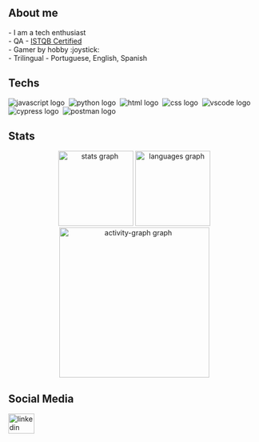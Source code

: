 <h2 align="left">About me</h2>
<p align="left">- I am a tech enthusiast
  <br>- QA - <a href="https://www.credly.com/badges/f2729948-b129-4e5e-abbe-f7f3d8e5933a/public_url">ISTQB Certified</a>
  <br>- Gamer by hobby :joystick: 
  <br>- Trilingual - Portuguese, English, Spanish 
</p>

<h2 align="left">Techs</h2>
<div align="left">
  <img src="https://skillicons.dev/icons?i=js" alt="javascript logo"  />
  <img/>
  <img src="https://skillicons.dev/icons?i=py" alt="python logo"  />
  <img/>
  <img src="https://skillicons.dev/icons?i=html" alt="html logo"  />
  <img/>
  <img src="https://skillicons.dev/icons?i=css" alt="css logo"  />
  <img/>
  <img src="https://skillicons.dev/icons?i=vscode" alt="vscode logo"  />
  <img/>
  <img src="https://skillicons.dev/icons?i=cypress&theme=light" alt="cypress logo"  />
  <img/>
  <img src="https://skillicons.dev/icons?i=postman"alt="postman logo"  />
</div>

<h2 align="left">Stats</h2>
<div align="center">
  <img src="https://github-readme-stats.vercel.app/api?username=thyagof&theme=merko" height="150" alt="stats graph" />
  <img src="https://github-readme-stats.vercel.app/api/top-langs?username=thyagof&locale=en&hide_title=false&layout=compact&card_width=320&langs_count=5&theme=merko&hide_border=false&order=2" height="150" alt="languages graph" />
  <img src="https://github-readme-activity-graph.vercel.app/graph?username=thyagof&radius=16&theme=merko&area=true&order=5" height="300" alt="activity-graph graph" />
</div>

<h2 align="left">Social Media</h2
<div align="left">
  <a href="https://www.linkedin.com/in/thyago-augusto/" target="_blank">
    <img src="https://raw.githubusercontent.com/maurodesouza/profile-readme-generator/master/src/assets/icons/social/linkedin/default.svg" width="52" height="40" alt="linkedin logo" />
  </a>
</div>
